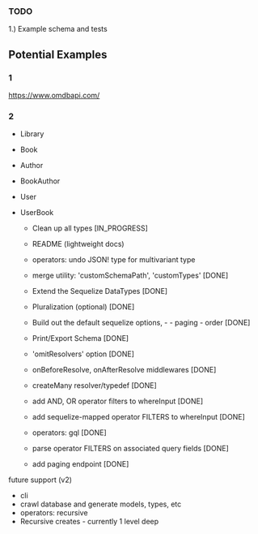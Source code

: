 ### TODO

1.) Example schema and tests

## Potential Examples

### 1

https://www.omdbapi.com/

### 2

- Library
- Book
- Author
- BookAuthor
- User
- UserBook

  - Clean up all types [IN_PROGRESS]
  - README (lightweight docs)
  - operators: undo JSON! type for multivariant type

  - merge utility: 'customSchemaPath', 'customTypes' [DONE]
  - Extend the Sequelize DataTypes [DONE]
  - Pluralization (optional) [DONE]
  - Build out the default sequelize options, - - paging - order [DONE]
  - Print/Export Schema [DONE]
  - 'omitResolvers' option [DONE]
  - onBeforeResolve, onAfterResolve middlewares [DONE]
  - createMany resolver/typedef [DONE]
  - add AND, OR operator filters to whereInput [DONE]
  - add sequelize-mapped operator FILTERS to whereInput [DONE]
  - operators: gql [DONE]
  - parse operator FILTERS on associated query fields [DONE]
  - add paging endpoint [DONE]

future support (v2)

- cli
- crawl database and generate models, types, etc
- operators: recursive
- Recursive creates - currently 1 level deep

